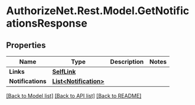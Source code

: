 # AuthorizeNet.Rest.Model.GetNotificationsResponse
## Properties

Name | Type | Description | Notes
------------ | ------------- | ------------- | -------------
**Links** | [**SelfLink**](SelfLink.md) |  | 
**Notifications** | [**List&lt;Notification&gt;**](Notification.md) |  | 

[[Back to Model list]](../README.md#documentation-for-models) [[Back to API list]](../README.md#documentation-for-api-endpoints) [[Back to README]](../README.md)

